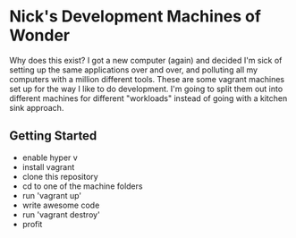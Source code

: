 # Nick's Development Machines of Wonder

Why does this exist? I got a new computer (again) and decided I'm sick of setting up the same applications over and over, and polluting all my computers with a million different tools. These are some vagrant machines set up for the way I like to do development. I'm going to split them out into different machines for different "workloads" instead of going with a kitchen sink approach.

## Getting Started

* enable hyper v
* install vagrant
* clone this repository
* cd to one of the machine folders
* run 'vagrant up'
* write awesome code
* run 'vagrant destroy'
* profit